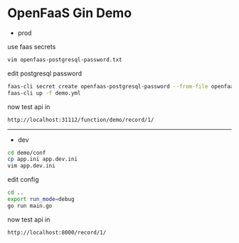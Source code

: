 # OpenFaaS Gin Demo

- prod

use faas secrets

```bash
vim openfaas-postgresql-password.txt
```

edit postgresql password

```bash
faas-cli secret create openfaas-postgresql-password --from-file openfaas-postgresql-password.txt
faas-cli up -f demo.yml
```

now test api in
```
http://localhost:31112/function/demo/record/1/
```


---

- dev

```bash
cd demo/conf
cp app.ini app.dev.ini
vim app.dev.ini
```

edit config

```bash
cd ..
export run_mode=debug
go run main.go
```

now test api in
```
http://localhost:8000/record/1/
```
